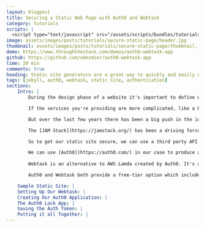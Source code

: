 ```yaml
---
layout: blogpost
title: Securing a Static Web Page with Auth0 and Webtask
category: tutorials
scripts: |
  <script type="text/javascript" src="/assets/scripts/bundles/tutorials.js"></script>
image: assets/images/posts/tutorials/secure-static-page/header.jpg
thumbnail: assets/images/posts/tutorials/secure-static-page/thumbnail.jpg
demo: https://www.throughthestack.com/demos/auth0-webtask-app
github: https://github.com/adesmier/auth0-webtask-app
time: 20 min
comments: true
heading: Static site generators are a great way to quickly and easily develop a site that doesn't require a server backend. But sooner or later you'll want to start adding some features that require interaction with a server. A common feature is to provide a login, or password protect a page of the site. Trying to achieve this using a static site generator alone is not possible, but with the help of an identity management and function-as-a-service solution, you can easily secure sections or even your whole site.
tags: [jekyll, auth0, webtask, static site, authentication]
sections:
    Intro: |
        During the design phase of a website it's important to define what services it will be providing to your readers. This will go towards identifing what sofware to use in order to build, deploy and host it. If you're creating a simple blog site, your main service is just delivering flat files (your blog posts) to your readers. In this case you can utilise something like Jekyll and a static hosting site like Netlify.<br /><br />

        If the services you're providing are more complicated, like a booking system or payment processing, then your hosting would require a server to deal with multiple requests. This is where solutions like Wordpress and Shopify can come into play.<br /><br />

        But over the last few years there has been a big push in the idea of a ['serverless'](https://en.wikipedia.org/wiki/Serverless_computing) architecture when it comes to websites. What if you wanted to host a fairly simple website using Jekyll, but wanted to add a client-server type feature? You don't really want to use Wordpress because it's overkill for what you want and you don't really want to be tied to a Wordpress environment.<br /><br />

        The [JAM Stack](https://jamstack.org/) has been a driving force in finding a solution for this. Pioneered by the good folks at Netlify, it revolves around the idea that JavaScript is used to handle any dynamic processing on the client, API's are used to call third party databases or libraries and Markup for your pages is built by a static site generator.<br /><br />

        So to get our static site secure, we can use a third party API to perform the authentication for us. There are so many great services out there that provide an API for these kind of client-server type features; Contentful being one for a CMS and Auth0 is one for authentication and identity management.<br /><br />

        We can use [Auth0](https://auth0.com/) in our case to produce an authtication token for us. It's only when we have this token that we are allowed to access certain parts of the site. But how do we hide these certain parts behind our token? This is where our second API comes in: [Webtask](https://webtask.io/).<br /><br />
        
        Webtask is an alternative to AWS Lamda created by Auth0. It's a function-as-a-service solution that can integrate easily with Auth0 so you can get it to call a data endpoint and have it return that data to the client, only if it has a vaild auth token.<br /><br />

        Auth0 and Webtask both provide a free-tier option which includes more than enough for a blog-style site. So lets see how we can integrate authentication into a static site.

    Sample Static Site: |
    Setting Up Our Webtask: |
    Creating Our Auth0 Application: |
    The Auth0 Lock App: |
    Saving the Auth Token: |
    Putting it all Together: |
---
```

